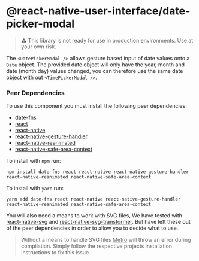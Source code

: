 # @react-native-user-interface/date-picker-modal

> :warning: This library is not ready for use in production environments. Use at your own risk.

The `<DatePickerModal />` allows gesture based input of date values onto a `Date` object. The provided date object will only have the year, month and date (month day) values changed, you can therefore use the same date object with out `<TimePickerModal />`.

### Peer Dependencies

To use this component you must install the following peer dependencies:

* [date-fns](https://www.npmjs.com/package/date-fns)
* [react](https://www.npmjs.com/package/react)
* [react-native](https://www.npmjs.com/package/react-native)
* [react-native-gesture-handler](https://www.npmjs.com/package/react-native-gesture-handler)
* [react-native-reanimated](https://www.npmjs.com/package/react-native-reanimated)
* [react-native-safe-area-context](https://www.npmjs.com/package/react-native-safe-area-context)

To install with `npm` run:

```
npm install date-fns react react-native react-native-gesture-handler react-native-reanimated react-native-safe-area-context
```

To install with `yarn` run:

```
yarn add date-fns react react-native react-native-gesture-handler react-native-reanimated react-native-safe-area-context
```

You will also need a means to work with SVG files, We have tested with [react-native-svg](https://www.npmjs.com/package/react-native-svg) and [react-native-svg-transformer](https://www.npmjs.com/package/react-native-svg-transformer). But have left these out of the peer dependencies in order to allow you to decide what to use.

> Without a means to handle SVG files <ins>Metro</ins> will throw an error during compilation. Simply follow the respective projects installation instructions to fix this issue.
